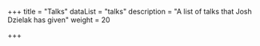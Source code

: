 +++
title = "Talks"
dataList = "talks"
description = "A list of talks that Josh Dzielak has given"
weight = 20

+++


